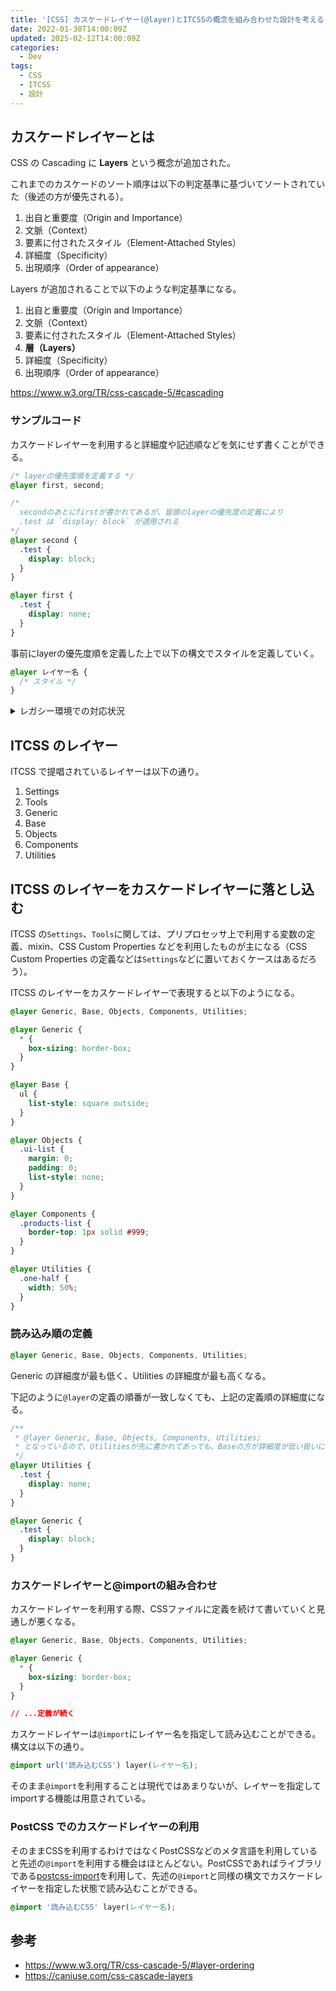 ```yaml
---
title: '[CSS] カスケードレイヤー(@layer)とITCSSの概念を組み合わせた設計を考える'
date: 2022-01-30T14:00:09Z
updated: 2025-02-12T14:00:09Z
categories:
  - Dev
tags:
  - CSS
  - ITCSS
  - 設計
---
```


## カスケードレイヤーとは

CSS の Cascading に **Layers** という概念が追加された。

これまでのカスケードのソート順序は以下の判定基準に基づいてソートされていた（後述の方が優先される）。

1. 出自と重要度（Origin and Importance）
2. 文脈（Context）
3. 要素に付されたスタイル（Element-Attached Styles）
4. 詳細度（Specificity）
5. 出現順序（Order of appearance）

Layers が追加されることで以下のような判定基準になる。

1. 出自と重要度（Origin and Importance）
2. 文脈（Context）
3. 要素に付されたスタイル（Element-Attached Styles）
4. **層（Layers）**
5. 詳細度（Specificity）
6. 出現順序（Order of appearance）

https://www.w3.org/TR/css-cascade-5/#cascading

### サンプルコード

カスケードレイヤーを利用すると詳細度や記述順などを気にせず書くことができる。

```css
/* layerの優先度順を定義する */
@layer first, second;

/* 
  secondのあとにfirstが書かれてあるが、冒頭のlayerの優先度の定義により
  .test は `display: block` が適用される
*/
@layer second {
  .test {
    display: block;
  }
}

@layer first {
  .test {
    display: none;
  }
}
```

事前にlayerの優先度順を定義した上で以下の構文でスタイルを定義していく。

```css
@layer レイヤー名 {
  /* スタイル */
}
```

<details>

<summary>レガシー環境での対応状況</summary>

### 対応状況

2022 年 1 月現在、下記のブラウザのバージョンにおいてサポートされている。なお、それより古いバージョンでも設定によって有効にできるものもある。ただし、現状はモバイル端末のブラウザで利用できるものはないようだ。

- Firefox: 97-
- Chrome: 99-
- Edge: 99-
- Safari: 15.4-

参照: https://caniuse.com/css-cascade-layers

</details>

## ITCSS のレイヤー

ITCSS で提唱されているレイヤーは以下の通り。

1. Settings
2. Tools
3. Generic
4. Base
5. Objects
6. Components
7. Utilities

## ITCSS のレイヤーをカスケードレイヤーに落とし込む

ITCSS の`Settings`、`Tools`に関しては、プリプロセッサ上で利用する変数の定義、mixin、CSS Custom Properties などを利用したものが主になる（CSS Custom Properties の定義などは`Settings`などに置いておくケースはあるだろう）。

ITCSS のレイヤーをカスケードレイヤーで表現すると以下のようになる。

```css
@layer Generic, Base, Objects, Components, Utilities;

@layer Generic {
  * {
    box-sizing: border-box;
  }
}

@layer Base {
  ul {
    list-style: square outside;
  }
}

@layer Objects {
  .ui-list {
    margin: 0;
    padding: 0;
    list-style: none;
  }
}

@layer Components {
  .products-list {
    border-top: 1px solid #999;
  }
}

@layer Utilities {
  .one-half {
    width: 50%;
  }
}
```

### 読み込み順の定義

```css
@layer Generic, Base, Objects, Components, Utilities;
```

Generic の詳細度が最も低く、Utilities の詳細度が最も高くなる。

下記のように`@layer`の定義の順番が一致しなくても、上記の定義順の詳細度になる。

```css
/**
 * @layer Generic, Base, Objects, Components, Utilities;
 * となっているので、Utilitiesが先に書かれてあっても、Baseの方が詳細度が低い扱いになる
 */
@layer Utilities {
  .test {
    display: none;
  }
}

@layer Generic {
  .test {
    display: block;
  }
}
```

### カスケードレイヤーと@importの組み合わせ

カスケードレイヤーを利用する際、CSSファイルに定義を続けて書いていくと見通しが悪くなる。

```css
@layer Generic, Base, Objects, Components, Utilities;

@layer Generic {
  * {
    box-sizing: border-box;
  }
}

// ...定義が続く
```

カスケードレイヤーは`@import`にレイヤー名を指定して読み込むことができる。構文は以下の通り。

```css
@import url('読み込むCSS') layer(レイヤー名);
```

そのまま`@import`を利用することは現代ではあまりないが、レイヤーを指定してimportする機能は用意されている。

### PostCSS でのカスケードレイヤーの利用

そのままCSSを利用するわけではなくPostCSSなどのメタ言語を利用していると先述の`@import`を利用する機会はほとんどない。PostCSSであればライブラリである[postcss-import](https://github.com/postcss/postcss-import)を利用して、先述の`@import`と同様の構文でカスケードレイヤーを指定した状態で読み込むことができる。

```css
@import '読み込むCSS' layer(レイヤー名);
```

## 参考

- https://www.w3.org/TR/css-cascade-5/#layer-ordering
- https://caniuse.com/css-cascade-layers

